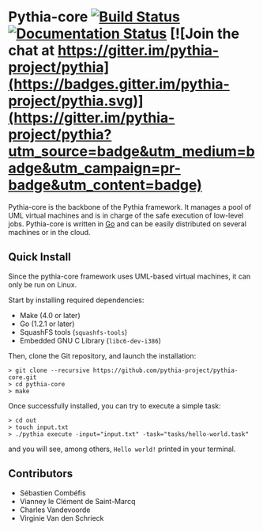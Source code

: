 # Pythia-core [![Build Status](https://travis-ci.org/pythia-project/pythia-core.svg?branch=master)](https://travis-ci.org/pythia-project/pythia-core) [![Documentation Status](https://readthedocs.org/projects/pythia-core/badge/?version=latest)](http://pythia-core.readthedocs.org/en/latest/?badge=latest) [![Join the chat at https://gitter.im/pythia-project/pythia](https://badges.gitter.im/pythia-project/pythia.svg)](https://gitter.im/pythia-project/pythia?utm_source=badge&utm_medium=badge&utm_campaign=pr-badge&utm_content=badge)

Pythia-core is the backbone of the Pythia framework. It manages a pool of UML virtual machines and is in charge of the safe execution of low-level jobs. Pythia-core is written in [Go](https://golang.org) and can be easily distributed on several machines or in the cloud.

## Quick Install

Since the pythia-core framework uses UML-based virtual machines, it can only be run on Linux.

Start by installing required dependencies:

- Make (4.0 or later)
- Go (1.2.1 or later)
- SquashFS tools (``squashfs-tools``)
- Embedded GNU C Library (``libc6-dev-i386``)

Then, clone the Git repository, and launch the installation:

    > git clone --recursive https://github.com/pythia-project/pythia-core.git
    > cd pythia-core
    > make

Once successfully installed, you can try to execute a simple task:

    > cd out
    > touch input.txt
    > ./pythia execute -input="input.txt" -task="tasks/hello-world.task"

and you will see, among others, ``Hello world!`` printed in your terminal.

## Contributors

- Sébastien Combéfis
- Vianney le Clément de Saint-Marcq
- Charles Vandevoorde
- Virginie Van den Schrieck